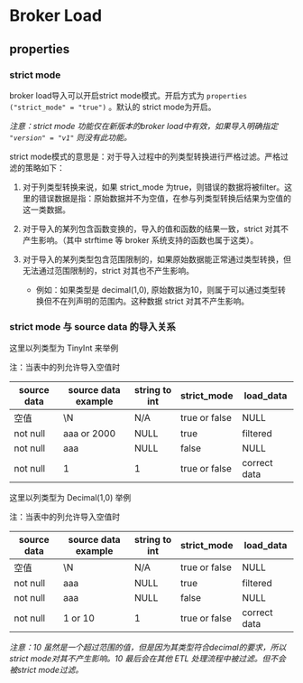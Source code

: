 # Broker Load

## properties

### strict mode
broker load导入可以开启strict mode模式。开启方式为 ```properties ("strict_mode" = "true")``` 。默认的 strict mode为开启。

*注意：strict mode 功能仅在新版本的broker load中有效，如果导入明确指定 ```"version" = "v1"``` 则没有此功能。*

strict mode模式的意思是：对于导入过程中的列类型转换进行严格过滤。严格过滤的策略如下：

1. 对于列类型转换来说，如果 strict\_mode 为true，则错误的数据将被filter。这里的错误数据是指：原始数据并不为空值，在参与列类型转换后结果为空值的这一类数据。

2. 对于导入的某列包含函数变换的，导入的值和函数的结果一致，strict 对其不产生影响。（其中 strftime 等 broker 系统支持的函数也属于这类）。

3. 对于导入的某列类型包含范围限制的，如果原始数据能正常通过类型转换，但无法通过范围限制的，strict 对其也不产生影响。
	+ 例如：如果类型是 decimal(1,0), 原始数据为10，则属于可以通过类型转换但不在列声明的范围内。这种数据 strict 对其不产生影响。

### strict mode 与 source data 的导入关系

这里以列类型为 TinyInt 来举例

注：当表中的列允许导入空值时

source data | source data example | string to int   | strict_mode        | load_data
------------|---------------------|-----------------|--------------------|---------
空值        | \N                  | N/A             | true or false      | NULL
not null    | aaa or 2000         | NULL            | true               | filtered
not null    | aaa                 | NULL            | false              | NULL
not null    | 1                   | 1               | true or false      | correct data

这里以列类型为 Decimal(1,0) 举例
 
注：当表中的列允许导入空值时

source data | source data example | string to int   | strict_mode        | load_data
------------|---------------------|-----------------|--------------------|---------
空值        | \N                  | N/A             | true or false      | NULL
not null    | aaa                 | NULL            | true               | filtered
not null    | aaa                 | NULL            | false              | NULL
not null    | 1 or 10             | 1               | true or false      | correct data

*注意：10 虽然是一个超过范围的值，但是因为其类型符合decimal的要求，所以strict mode对其不产生影响。10 最后会在其他 ETL 处理流程中被过滤。但不会被strict mode过滤。*
